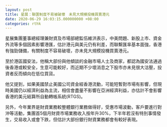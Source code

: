 ```yaml
---
layout: post
title: 星展：聯匯制度不易被破壞　未見大規模投機買賣港元
date: 2020-06-29 16:03:15.000000000 +08:00
categories: rthk
---
```


星展集團董事總經理兼財資及市場部總監伍維洪表示，中美問題、新股上市、資金外流等多個因素影響港匯，估計港元與美元仍有利差，而聯繫匯率基本面強，香港有強勁儲備，有關制度不容易破壞，亦未見大規模投機買賣港元。

至於港區國安法，他稱大部份與他傾談的金融市場人士及商家，都認為國安法通過後香港或較安全，生意可能較好，而近期不少壞消息之下股市亦未見很大沽壓，投資者反而傾向在低位買貨。

他又提到，如果美國禁止美國公司資金經香港流動，可能短暫對市場有影響，但現時美國仍以經濟利益為主流，相信會盡量不影響在亞洲經濟利益，亦估計不會影響香港的美元結算所自動轉帳系統(RTGS)。

另外，今年業界是財資業務較整體銀行業務做得好，受惠市場波動，客戶要進行對沖等活動，集團首5個月財資市場業務收入按年升30%，下半年若沒有特別事情發生，交易收入或會下跌，但估計大部份銀行財資業務都會有較好表現。
